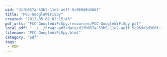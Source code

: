 ```yaml
---
uid: "d1fb057a-53b5-11e2-aeff-5c969d8d366f"
title: "FCC-GoogleWiFiSpy"
created: "2012-05-02 02:15:43"
pdf_urls: "FCC-GoogleWiFiSpy.resources/FCC-GoogleWiFiSpy.pdf"
local_pdf: "../../hrwgc-pdf/data/d1fb057a-53b5-11e2-aeff-5c969d8d366f-fcc-googlewifispy.pdf"
filename: "FCC-GoogleWiFiSpy.html"
category: "pdf"
tags: 
 - PDF
---
```

